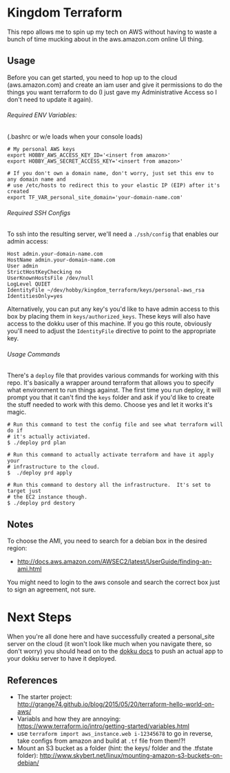 # Kingdom Terraform
This repo allows me to spin up my tech on AWS without having to waste a bunch of time mucking about in the aws.amazon.com online UI thing.


## Usage

Before you can get started, you need to hop up to the cloud (aws.amazon.com) and create an iam user and give it permissions to do the things you want terraform to do (I just gave my Administrative Access so I don't need to update it again).

###### Required ENV Variables:

(.bashrc or w/e loads when your console loads)
```
# My personal AWS keys
export HOBBY_AWS_ACCESS_KEY_ID='<insert from amazon>'
export HOBBY_AWS_SECRET_ACCESS_KEY='<insert from amazon>'

# If you don't own a domain name, don't worry, just set this env to any domain name and
# use /etc/hosts to redirect this to your elastic IP (EIP) after it's created
export TF_VAR_personal_site_domain='your-domain-name.com'
```

###### Required SSH Configs

To ssh into the resulting server, we'll need a `./ssh/config` that enables our admin access:
```
Host admin.your-domain-name.com
HostName admin.your-domain-name.com
User admin
StrictHostKeyChecking no
UserKnownHostsFile /dev/null
LogLevel QUIET
IdentityFile ~/dev/hobby/kingdom_terraform/keys/personal-aws_rsa
IdentitiesOnly=yes
```
Alternatively, you can put any key's you'd like to have admin access to this box by placing them in `keys/authorized_keys`.  These keys will also have access to the dokku user of this machine.  If you go this route, obviously you'll need to adjust the `IdentityFile` directive to point to the appropriate key.

###### Usage Commands
There's a `deploy` file that provides various commands for working with this repo.  It's basically a wrapper around terraform that allows you to specify what environment to run things against.  The first time you run deploy, it will prompt you that it can't find the `keys` folder and ask if you'd like to create the stuff needed to work with this demo.  Choose yes and let it works it's magic.

```
# Run this command to test the config file and see what terraform will do if
# it's actually activiated.
$ ./deploy prd plan

# Run this command to actually activate terraform and have it apply your
# infrastructure to the cloud.
$  ./deploy prd apply

# Run this command to destory all the infrastructure.  It's set to target just
# the EC2 instance though.
$ ./deploy prd destory
```


## Notes

To choose the AMI, you need to search for a debian box in the desired region:
  * http://docs.aws.amazon.com/AWSEC2/latest/UserGuide/finding-an-ami.html

You might need to login to the aws console and search the correct box just to sign an agreement, not sure.


# Next Steps

When you're all done here and have successfully created a personal_site server on the cloud (it won't look like much when you navigate there, so don't worry) you should head on to the [dokku docs](DOCS/dokku.md) to push an actual app to your dokku server to have it deployed.


## References

- The starter project: http://grange74.github.io/blog/2015/05/20/terraform-hello-world-on-aws/
- Variabls and how they are annoying:  https://www.terraform.io/intro/getting-started/variables.html
- use `terraform import aws_instance.web i-12345678` to go in reverse, take configs from amazon and build at `.tf` file from them!?!
- Mount an S3 bucket as a folder (hint: the keys/ folder and the .tfstate folder):  http://www.skybert.net/linux/mounting-amazon-s3-buckets-on-debian/

